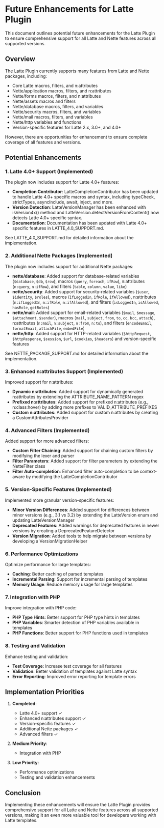 # Future Enhancements for Latte Plugin

This document outlines potential future enhancements for the Latte Plugin to ensure comprehensive support for all Latte and Nette features across all supported versions.

## Overview

The Latte Plugin currently supports many features from Latte and Nette packages, including:
- Core Latte macros, filters, and n:attributes
- Nette/application macros, filters, and n:attributes
- Nette/forms macros, filters, and n:attributes
- Nette/assets macros and filters
- Nette/database macros, filters, and variables
- Nette/security macros, filters, and variables
- Nette/mail macros, filters, and variables
- Nette/http variables and functions
- Version-specific features for Latte 2.x, 3.0+, and 4.0+

However, there are opportunities for enhancement to ensure complete coverage of all features and versions.

## Potential Enhancements

### 1. Latte 4.0+ Support (Implemented)

The plugin now includes support for Latte 4.0+ features:

- **Completion Contributor**: LatteCompletionContributor has been updated to handle Latte 4.0+ specific macros and syntax, including typeCheck, strictTypes, asyncInclude, await, inject, and more.
- **Version Detection**: LatteVersionManager has been enhanced with isVersion4x() method and LatteVersion.detectVersionFromContent() now detects Latte 4.0+ specific syntax.
- **Documentation**: Documentation has been updated with Latte 4.0+ specific features in LATTE_4.0_SUPPORT.md.

See LATTE_4.0_SUPPORT.md for detailed information about the implementation.

### 2. Additional Nette Packages (Implemented)

The plugin now includes support for additional Nette packages:

- **nette/database**: Added support for database-related variables (`$database`, `$db`, `$row`), macros (`query`, `foreach`, `ifRow`), n:attributes (`n:query`, `n:ifRow`), and filters (`table`, `column`, `value`, `like`)
- **nette/security**: Added support for security-related variables (`$user`, `$identity`, `$roles`), macros (`ifLoggedIn`, `ifRole`, `ifAllowed`), n:attributes (`n:ifLoggedIn`, `n:ifRole`, `n:ifAllowed`), and filters (`isLoggedIn`, `isAllowed`, `hasRole`, `getRoles`)
- **nette/mail**: Added support for email-related variables (`$mail`, `$message`, `$attachment`, `$sender`), macros (`mail`, `subject`, `from`, `to`, `cc`, `bcc`, `attach`), n:attributes (`n:mail`, `n:subject`, `n:from`, `n:to`), and filters (`encodeEmail`, `formatEmail`, `attachFile`, `embedFile`)
- **nette/http**: Added support for HTTP-related variables (`$httpRequest`, `$httpResponse`, `$session`, `$url`, `$cookies`, `$headers`) and version-specific features

See NETTE_PACKAGE_SUPPORT.md for detailed information about the implementation.

### 3. Enhanced n:attributes Support (Implemented)

Improved support for n:attributes:

- **Dynamic n:attributes**: Added support for dynamically generated n:attributes by extending the ATTRIBUTE_NAME_PATTERN regex
- **Prefixed n:attributes**: Added support for prefixed n:attributes (e.g., n:class:hover) by adding more prefixes to VALID_ATTRIBUTE_PREFIXES
- **Custom n:attributes**: Added support for custom n:attributes by creating a CustomAttributesProvider

### 4. Advanced Filters (Implemented)

Added support for more advanced filters:

- **Custom Filter Chaining**: Added support for chaining custom filters by modifying the lexer and parser
- **Filter Parameters**: Added support for filter parameters by extending the NetteFilter class
- **Filter Auto-completion**: Enhanced filter auto-completion to be context-aware by modifying the LatteCompletionContributor

### 5. Version-Specific Features (Implemented)

Implemented more granular version-specific features:

- **Minor Version Differences**: Added support for differences between minor versions (e.g., 3.1 vs 3.2) by extending the LatteVersion enum and updating LatteVersionManager
- **Deprecated Features**: Added warnings for deprecated features in newer versions by creating a DeprecatedFeatureDetector
- **Version Migration**: Added tools to help migrate between versions by developing a VersionMigrationHelper

### 6. Performance Optimizations

Optimize performance for large templates:

- **Caching**: Better caching of parsed templates
- **Incremental Parsing**: Support for incremental parsing of templates
- **Memory Usage**: Reduce memory usage for large templates

### 7. Integration with PHP

Improve integration with PHP code:

- **PHP Type Hints**: Better support for PHP type hints in templates
- **PHP Variables**: Smarter detection of PHP variables available in templates
- **PHP Functions**: Better support for PHP functions used in templates

### 8. Testing and Validation

Enhance testing and validation:

- **Test Coverage**: Increase test coverage for all features
- **Validation**: Better validation of templates against Latte syntax
- **Error Reporting**: Improved error reporting for template errors

## Implementation Priorities

1. **Completed**:
   - Latte 4.0+ support ✓
   - Enhanced n:attributes support ✓
   - Version-specific features ✓
   - Additional Nette packages ✓
   - Advanced filters ✓

2. **Medium Priority**:
   - Integration with PHP

3. **Low Priority**:
   - Performance optimizations
   - Testing and validation enhancements

## Conclusion

Implementing these enhancements will ensure the Latte Plugin provides comprehensive support for all Latte and Nette features across all supported versions, making it an even more valuable tool for developers working with Latte templates.